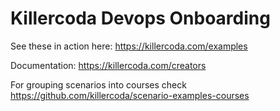 # Killercoda Devops Onboarding

See these in action here: https://killercoda.com/examples

Documentation: https://killercoda.com/creators

For grouping scenarios into courses check https://github.com/killercoda/scenario-examples-courses
